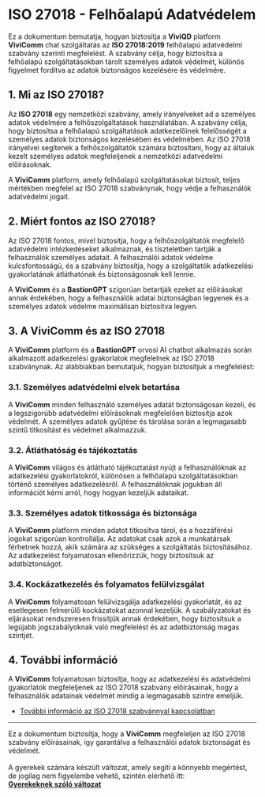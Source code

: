 # ISO 27018 - Felhőalapú Adatvédelem

Ez a dokumentum bemutatja, hogyan biztosítja a **ViviQD** platform **ViviComm** chat szolgáltatás az **ISO 27018:2019** felhőalapú adatvédelmi szabvány szerinti megfelelést. A szabvány célja, hogy biztosítsa a felhőalapú szolgáltatásokban tárolt személyes adatok védelmét, különös figyelmet fordítva az adatok biztonságos kezelésére és védelmére.

## 1. Mi az ISO 27018?

Az **ISO 27018** egy nemzetközi szabvány, amely irányelveket ad a személyes adatok védelmére a felhőszolgáltatások használatában. A szabvány célja, hogy biztosítsa a felhőalapú szolgáltatások adatkezelőinek felelősségét a személyes adatok biztonságos kezelésében és védelmében. Az ISO 27018 irányelvei segítenek a felhőszolgáltatók számára biztosítani, hogy az általuk kezelt személyes adatok megfeleljenek a nemzetközi adatvédelmi előírásoknak.

A **ViviComm** platform, amely felhőalapú szolgáltatásokat biztosít, teljes mértékben megfelel az ISO 27018 szabványnak, hogy védje a felhasználók adatvédelmi jogait.

## 2. Miért fontos az ISO 27018?

Az ISO 27018 fontos, mivel biztosítja, hogy a felhőszolgáltatók megfelelő adatvédelmi intézkedéseket alkalmaznak, és tiszteletben tartják a felhasználók személyes adatait. A felhasználói adatok védelme kulcsfontosságú, és a szabvány biztosítja, hogy a szolgáltatók adatkezelési gyakorlatának átláthatónak és biztonságosnak kell lennie.

A **ViviComm** és a **BastionGPT** szigorúan betartják ezeket az előírásokat annak érdekében, hogy a felhasználók adatai biztonságban legyenek és a személyes adatok védelme maximálisan biztosítva legyen.

## 3. A **ViviComm** és az ISO 27018

A **ViviComm** platform és a **BastionGPT** orvosi AI chatbot alkalmazás során alkalmazott adatkezelési gyakorlatok megfelelnek az ISO 27018 szabványnak. Az alábbiakban bemutatjuk, hogyan biztosítjuk a megfelelést:

### **3.1. Személyes adatvédelmi elvek betartása**
A **ViviComm** minden felhasználó személyes adatát biztonságosan kezeli, és a legszigorúbb adatvédelmi előírásoknak megfelelően biztosítja azok védelmét. A személyes adatok gyűjtése és tárolása során a legmagasabb szintű titkosítást és védelmet alkalmazzuk.

### **3.2. Átláthatóság és tájékoztatás**
A **ViviComm** világos és átlátható tájékoztatást nyújt a felhasználóknak az adatkezelési gyakorlatokról, különösen a felhőalapú szolgáltatásokban történő személyes adatkezelésről. A felhasználóknak jogukban áll információt kérni arról, hogy hogyan kezeljük adataikat.

### **3.3. Személyes adatok titkossága és biztonsága**
A **ViviComm** platform minden adatot titkosítva tárol, és a hozzáférési jogokat szigorúan kontrollálja. Az adatokat csak azok a munkatársak férhetnek hozzá, akik számára az szükséges a szolgáltatás biztosításához. Az adatkezelést folyamatosan ellenőrizzük, hogy biztosítsuk az adatbiztonságot.

### **3.4. Kockázatkezelés és folyamatos felülvizsgálat**
A **ViviComm** folyamatosan felülvizsgálja adatkezelési gyakorlatát, és az esetlegesen felmerülő kockázatokat azonnal kezeljük. A szabályzatokat és eljárásokat rendszeresen frissítjük annak érdekében, hogy biztosítsuk a legújabb jogszabályoknak való megfelelést és az adatbiztonság magas szintjét.

## 4. További információ

A **ViviComm** folyamatosan biztosítja, hogy az adatkezelési és adatvédelmi gyakorlatok megfeleljenek az ISO 27018 szabvány előírásainak, hogy a felhasználók adatainak védelmét mindig a legmagasabb szintre emeljük.

- [További információ az ISO 27018 szabvánnyal kapcsolatban](https://www.iso.org/iso-27018-cloud-privacy.html)

---

Ez a dokumentum biztosítja, hogy a **ViviComm** megfeleljen az ISO 27018 szabvány előírásainak, így garantálva a felhasználói adatok biztonságát és védelmét.
<br/>
<br/>
A gyerekek számára készült változat, amely segíti a könnyebb megértést,<br/> de jogilag nem figyelembe vehető, szintén elérhető itt:  
[**Gyerekeknek szóló változat**](../easy/easy-iso-27018-compliance.md)
